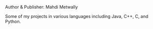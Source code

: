 Author & Publisher: Mahdi Metwally

Some of my projects in various languages including Java, C++, C, and Python.
